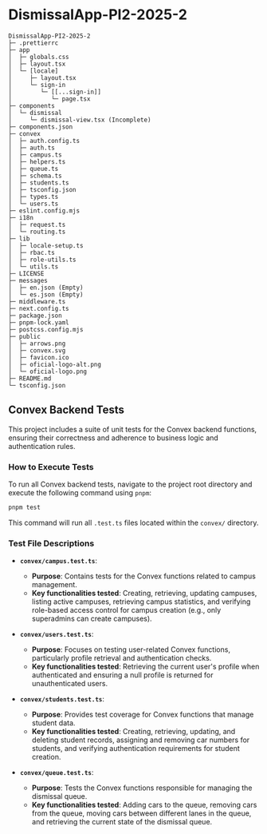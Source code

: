 # DismissalApp-PI2-2025-2
```
DismissalApp-PI2-2025-2
├─ .prettierrc
├─ app
│  ├─ globals.css
│  ├─ layout.tsx
│  └─ [locale]
│     ├─ layout.tsx
│     └─ sign-in
│        └─ [[...sign-in]]
│           └─ page.tsx
├─ components
│  └─ dismissal
│     └─ dismissal-view.tsx (Incomplete)
├─ components.json
├─ convex
│  ├─ auth.config.ts
│  ├─ auth.ts
│  ├─ campus.ts
│  ├─ helpers.ts
│  ├─ queue.ts
│  ├─ schema.ts
│  ├─ students.ts
│  ├─ tsconfig.json
│  ├─ types.ts
│  └─ users.ts
├─ eslint.config.mjs
├─ i18n
│  ├─ request.ts
│  └─ routing.ts
├─ lib
│  ├─ locale-setup.ts
│  ├─ rbac.ts
│  ├─ role-utils.ts
│  └─ utils.ts
├─ LICENSE
├─ messages
│  ├─ en.json (Empty)
│  └─ es.json (Empty)
├─ middleware.ts
├─ next.config.ts
├─ package.json
├─ pnpm-lock.yaml
├─ postcss.config.mjs
├─ public
│  ├─ arrows.png
│  ├─ convex.svg
│  ├─ favicon.ico
│  ├─ oficial-logo-alt.png
│  └─ oficial-logo.png
├─ README.md
└─ tsconfig.json

```

## Convex Backend Tests

This project includes a suite of unit tests for the Convex backend functions, ensuring their correctness and adherence to business logic and authentication rules.

### How to Execute Tests

To run all Convex backend tests, navigate to the project root directory and execute the following command using `pnpm`:

```bash
pnpm test
```

This command will run all `.test.ts` files located within the `convex/` directory.

### Test File Descriptions

*   **`convex/campus.test.ts`**:
    *   **Purpose**: Contains tests for the Convex functions related to campus management.
    *   **Key functionalities tested**: Creating, retrieving, updating campuses, listing active campuses, retrieving campus statistics, and verifying role-based access control for campus creation (e.g., only superadmins can create campuses).

*   **`convex/users.test.ts`**:
    *   **Purpose**: Focuses on testing user-related Convex functions, particularly profile retrieval and authentication checks.
    *   **Key functionalities tested**: Retrieving the current user's profile when authenticated and ensuring a null profile is returned for unauthenticated users.

*   **`convex/students.test.ts`**:
    *   **Purpose**: Provides test coverage for Convex functions that manage student data.
    *   **Key functionalities tested**: Creating, retrieving, updating, and deleting student records, assigning and removing car numbers for students, and verifying authentication requirements for student creation.

*   **`convex/queue.test.ts`**:
    *   **Purpose**: Tests the Convex functions responsible for managing the dismissal queue.
    *   **Key functionalities tested**: Adding cars to the queue, removing cars from the queue, moving cars between different lanes in the queue, and retrieving the current state of the dismissal queue.
